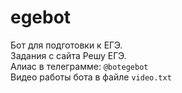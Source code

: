 # egebot
Бот для подготовки к ЕГЭ.  
Задания с сайта Решу ЕГЭ.  
Алиас в телеграмме: `@botegebot`  
Видео работы бота в файле `video.txt`
